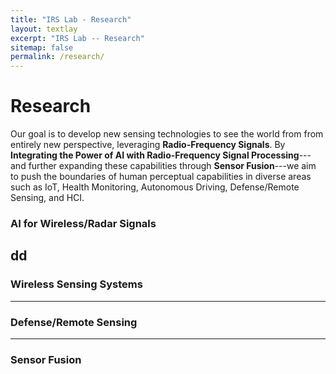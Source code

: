 ```yaml
---
title: "IRS Lab - Research"
layout: textlay
excerpt: "IRS Lab -- Research"
sitemap: false
permalink: /research/
---
```


# Research
Our goal is to develop new sensing technologies to see the world from from entirely new perspective, leveraging <strong>Radio-Frequency Signals</strong>. By <strong>Integrating the Power of AI with Radio-Frequency Signal Processing</strong>---and further expanding these capabilities through <strong>Sensor Fusion</strong>---we aim to push the boundaries of human perceptual capabilities in diverse areas such as IoT, Health Monitoring, Autonomous Driving, Defense/Remote Sensing, and HCI.

### AI for Wireless/Radar Signals
dd
---
### Wireless Sensing Systems
---
### Defense/Remote Sensing
---
### Sensor Fusion

<br><br>
